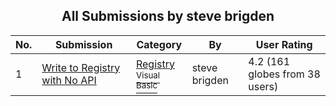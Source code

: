 ﻿<div align="center">

## All Submissions by steve brigden

</div>

No.  | Submission | Category | By   | User Rating
---- | ---------- | -------- | ---- | -----------
1 | [Write to Registry with No API<br />](https://github.com/Planet-Source-Code/steve-brigden-write-to-registry-with-no-api__1-3481) | [Registry<br /><sup>Visual Basic</sup>](../ByCategory/registry__1-36.md) | steve brigden | 4.2 (161 globes from 38 users)
